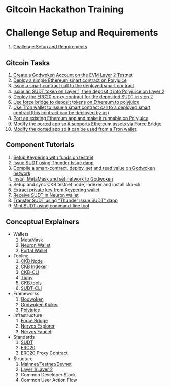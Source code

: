 # Gitcoin Hackathon Training

# Challenge Setup and Requirements

1. [Challenge Setup and Requirements](src/challenge-setup-and-requirements/challenge-setup-and-requirements.md)

## Gitcoin Tasks

1. [Create a Godwoken Account on the EVM Layer 2 Testnet](src/challenges/1.create.godwoken.account.md)
2. [Deploy a simple Ethereum smart contract on Polyjuice](src/challenges/2.deploy.eth.contract.md)
3. [Issue a smart contract call to the deployed smart contract](src/challenges/3.issue.contract.call.md)
4. [Issue an SUDT token on Layer 1, then deposit it into Polyjuice on Layer 2](src/challenges/4.issue.sudt.deposit.md)
5. [Deploy the ERC20 proxy contract for the deposited SUDT in step 2](src/challenges/5.deploy.erc20.proxy.contract.md)
6. [Use force bridge to deposit tokens on Ethereum to polyjuice](src/challenges/6.use.force.bridge.to.deposit.md)
7. [Use Tron wallet to issue a smart contract call to a deployed smart contract(this contract can be deployed by us)](src/challenges/7.use.tron.call.contract.md)
8. [Port an existing Ethereum app and make it runnable on Polyjuice](src/challenges/8.port.eth.dapp.md)
9. [Modify the ported app so it supports Ethereum assets via Force Bridge](src/challenges/9.modify.dapp.support.force.bridge.md)
10. [Modify the ported app so it can be used from a Tron wallet](src/challenges/10.modify.dapp.support.tron.wallet.md)

## Component Tutorials

1. [Setup Keypering with funds on testnet](src/component-tutorials/1.setup.keypering.with.funds.md)
2. [Issue SUDT using Thunder Issue dapp](src/component-tutorials/2.issue.sudt.thunder.md)
3. [Compile a smart-contract, deploy, set and read value on Godwoken network](src/component-tutorials/3.compile.deploy.smart.contract.md)
4. [Install MetaMask and set network to Godwoken](src/component-tutorials/4.setup.metamask.md)
5. Setup and sync CKB testnet node, indexer and install ckb-cli
6. [Extract private key from Keypering wallet](src/component-tutorials/6.keypering.extract.private.key.md)
7. [Receive SUDT in Neuron wallet](src/component-tutorials/7.receive.sudt.in.neuron.md)
8. [Transfer SUDT using "Thunder Issue SUDT" dapp](src/component-tutorials/8.transfer.sudt.thunder.md)
9. [Mint SUDT using command-line tool](src/component-tutorials/9.issue.sudt.cli.md)

## Conceptual Explainers

- Wallets
	1. [MetaMask](src/conceptual-explainers/wallets.md#metamask)
	2. [Neuron Wallet](src/conceptual-explainers/wallets.md#neuron-wallet)
	2. [Portal Wallet](src/conceptual-explainers/wallets.md#portal-wallet)
- Tooling
	1. [CKB Node](src/conceptual-explainers/tooling.md#ckb-node)
	2. [CKB Indexer](src/conceptual-explainers/tooling.md#ckb-indexer)
	3. [CKB-CLI](src/conceptual-explainers/tooling.md#ckb-cli)
	4. [Tippy](src/conceptual-explainers/tooling.md#tippy)
	5. [CKB.tools](src/conceptual-explainers/tooling.md#ckbtools)
	6. [SUDT-CLI](src/conceptual-explainers/tooling.md#sudt-cli)
- Frameworks
	1. [Godwoken](src/conceptual-explainers/frameworks.md#godwoken)
	2. [Godwoken Kicker](src/conceptual-explainers/frameworks.md#godwoken-kicker)
	3. [Polyjuice](src/conceptual-explainers/frameworks.md#polyjuice)
- Infrastructure
	1. [Force Bridge](src/conceptual-explainers/infrastructure.md#force-bridge)
	2. [Nervos Explorer](src/conceptual-explainers/infrastructure.md#nervos-explorer)
	3. [Nervos Faucet](src/conceptual-explainers/infrastructure.md#nervos-faucet)
- Standards
	1. [SUDT](src/conceptual-explainers/standards.md#sudt)
	2. [ERC20](src/conceptual-explainers/standards.md#erc20)
	3. [ERC20 Proxy Contract](src/conceptual-explainers/standards.md#erc20-proxy-contract)
- Structure
	1. [Mainnet/Testnet/Devnet](src/conceptual-explainers/structure.md#mainnet--testnet--devnet)
	2. [Layer 1/Layer 2](src/conceptual-explainers/structure.md#layer-1--layer-2)
	3. Common Developer Stack
	4. Common User Action Flow
